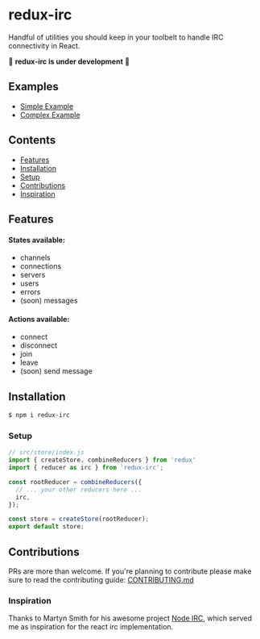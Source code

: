# redux-irc

Handful of utilities you should keep in your toolbelt to handle IRC connectivity in React.

🚧 **redux-irc is under development** 🚧
## Examples 

* [Simple Example](https://github.com/victorlpgazolli/redux-irc/blob/main/example/index.js)
* [Complex Example](https://github.com/victorlpgazolli/ohmyirc)
## Contents

* [Features](#features)
* [Installation](#installation)
* [Setup](#setup)
* [Contributions](#contributions)
* [Inspiration](#inspiration)

## Features

#### States available:
* channels
* connections
* servers
* users
* errors
* (soon) messages

#### Actions available:
* connect
* disconnect
* join
* leave
* (soon) send message


## Installation

```bash
$ npm i redux-irc
```

### Setup
```js
// src/store/index.js
import { createStore, combineReducers } from 'redux'
import { reducer as irc } from 'redux-irc';

const rootReducer = combineReducers({
  // ... your other reducers here ...
  irc,
});

const store = createStore(rootReducer);
export default store;
```


## Contributions
PRs are more than welcome. If you're planning to contribute please make sure to read the contributing guide: [CONTRIBUTING.md](https://github.com/victorlpgazolli/redux-irc/blob/master/CONTRIBUTING.md)

### Inspiration
Thanks to Martyn Smith for his awesome project [Node IRC](https://github.com/martynsmith/node-irc), which served me as inspiration for the react irc implementation.
